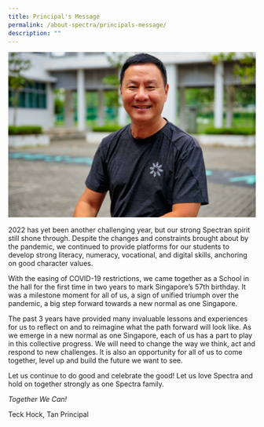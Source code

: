 ```yaml
---
title: Principal's Message
permalink: /about-spectra/principals-message/
description: ""
---
```

![](/images/TTH-4418-Edit-1024x683.jpg)

2022 has yet been another challenging year, but our strong Spectran spirit still shone through. Despite the changes and constraints brought about by the pandemic, we continued to provide platforms for our students to develop strong literacy, numeracy, vocational, and digital skills, anchoring on good character values.

With the easing of COVID-19 restrictions, we came together as a School in the hall for the first time in two years to mark Singapore’s 57th birthday. It was a milestone moment for all of us, a sign of unified triumph over the pandemic, a big step forward towards a new normal as one Singapore.

The past 3 years have provided many invaluable lessons and experiences for us to reflect on and to reimagine what the path forward will look like. As we emerge in a new normal as one Singapore, each of us has a part to play in this collective progress. We will need to change the way we think, act and respond to new challenges. It is also an opportunity for all of us to come together, level up and build the future we want to see.

Let us continue to do good and celebrate the good! Let us love Spectra and hold on together strongly as one Spectra family.

_Together We Can!_

Teck Hock, Tan
Principal